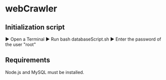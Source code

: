 # webCrawler

## Initialization script
▶ Open a Terminal
▶ Run bash databaseScript.sh
▶ Enter the password of the user "root" 

## Requirements
Node.js and MySQL must be installed.